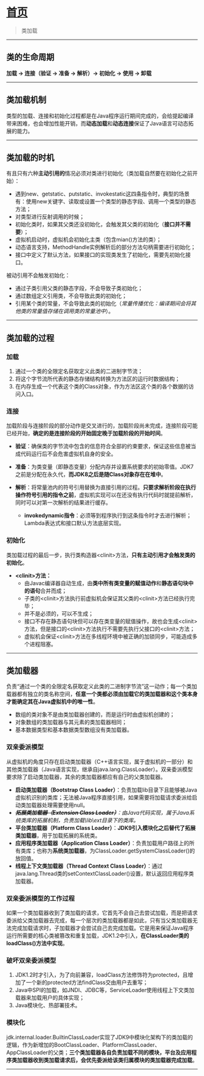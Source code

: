 # [首页](/blog/)

> 类加载

***

## **类的生命周期**

**加载 -> 连接（验证 -> 准备 -> 解析）-> 初始化 -> 使用 -> 卸载**

***

## **类加载机制**

类型的加载、连接和初始化过程都是在Java程序运行期间完成的，会给提起编译带来困难，也会增加性能开销，而**动态加载**和**动态连接**保证了Java语言可动态拓展的能力。

***

## **类加载的时机**

有且只有六种**主动引用的**情况必须对类进行初始化（类加载自然要在初始化之前开始）：
- 遇到new、getstatic、putstatic、invokestatic这四条指令时，典型的场景有：使用new关键字、读取或设置一个类型的静态字段、调用一个类型的静态方法；
- 对类型进行反射调用的时候；
- 初始化类时，如果其父类还没初始化，会触发其父类的初始化（**接口并不需要**）；
- 虚拟机启动时，虚拟机会初始化主类（包含mian()方法的类）；
- 动态语言支持，MethodHandle实例解析后的部分方法句柄需要进行初始化；
- 接口中定义了默认方法，如果接口的实现类发生了初始化，需要先初始化接口。

被动引用不会触发初始化：
- 通过子类引用父类的静态字段，不会导致子类初始化；
- 通过数组定义引用类，不会导致此类的初始化；
- 引用某个类的常量，不会导致此类的初始化（*常量传播优化：编译期间会将其他类的常量值存储在调用类的常量池中*）。

***

## **类加载的过程**

### **加载**

1. 通过一个类的全限定名获取定义此类的二进制字节流；
2. 将这个字节流所代表的静态存储结构转换为方法区的运行时数据结构；
3. 在内存生成一个代表这个类的Class对象，作为方法区这个类的各个数据的访问入口。

### **连接**

加载阶段与连接阶段的部分动作是交叉进行的，加载阶段尚未完成，连接阶段可能已经开始，**确定的是连接阶段的开始固定晚于加载阶段的开始时间**。

- **验证**：确保类的字节流中包含的信息符合全部的约束要求，保证这些信息被当成代码运行后不会危害虚拟机自身的安全。

- **准备**：为类变量（即静态变量）分配内存并设置系统要求的初始零值。JDK7之前是分配在永久代，**而JDK8之后是随Class对象存在在堆中**。

- **解析**：将常量池内的符号引用替换为直接引用的过程。**只要求解析阶段在执行操作符号引用的指令之前**，虚拟机实现可以在还没有执行代码时就提前解析，同时可以对第一次解析的结果进行缓存。
  - **invokedynamic指令**：必须等到程序执行到这条指令时才去进行解析；Lambda表达式和接口默认方法底层实现。

### **初始化**

类加载过程的最后一步，执行类构造器\<clinit\>方法，**只有主动引用才会触发类的初始化**。

- **\<clinit\>方法：**
  - 由Javac编译器自动生成，由**类中所有类变量的赋值动作**和**静态语句块中的语句**合并而成；
  - 子类的\<clinit\>方法执行前虚拟机会保证其父类的\<clinit\>方法已经执行完毕；
  - 并不是必须的，可以不生成；
  - 接口不存在静态语句块但可以存在类变量的赋值操作，故也会生成\<clinit\>方法，但是接口的\<clinit\>方法执行不需要先执行父接口的\<clinit\>方法；
  - 虚拟机会保证\<clinit\>方法在多线程环境中被正确的加锁同步，可能造成多个进程阻塞。

***

## **类加载器**

负责“通过一个类的全限定名获取定义此类的二进制字节流”这一动作；每一个类加载器都有独立的类名称空间，**任意一个类都必须由加载它的类加载器和这个类本身才能确定其在Java虚拟机中的唯一性**。

- 数组的类对象不是由类加载器创建的，而是运行时由虚拟机创建的；
- 对象数组的类加载器与其元素的类加载器相同；
- 基本数据类型和基本数据类型数组没有类加载器。

### **双亲委派模型**

从虚拟机的角度只存在启动类加载器（C++语言实现，属于虚拟机的一部分）和其他类加载器（Java语言实现，继承自java.lang.ClassLoader）。双亲委派模型要求除了启动类加载器，其余的类加载器都应有自己的父类加载器。

- **启动类加载器（Bootstrap Class Loader）**：负责加载lib目录下且能够被Java虚拟机识别的类库；无法被Java程序直接引用，如果需要将加载请求委派给启动类加载器处理需要使用null。
- *~~**拓展类加载器（Extension Class Loader）**~~：由Java代码实现，属于Java系统类库的拓展机制，负责加载\lib\ext目录下的类库。*
- **平台类加载器（Platform Class Loader）**：**JDK9引入模块化之后替代了拓展类加载器**，用于加载拓展的系统类。
- **应用程序类加载器（Application Class Loader）**：负责加载用户路径上的所有类库；也称为**系统类加载器**，为ClassLoader.getSystemClassLoader()的放回值。
- **线程上下文类加载器（Thread Context Class Loader）**：通过java.lang.Thread类的setContextClassLoader()设置，默认返回应用程序类加载器。

### **双亲委派模型的工作过程**

如果一个类加载器收到了类加载的请求，它首先不会自己去尝试加载，而是把请求委派给父类加载器去完成，每一个层次的类加载器都是如此，只有当父类加载器无法完成加载请求时，子加载器才会尝试自己去完成加载。它是用来保证Java程序运行所需要的核心类被篡改和重复加载，JDK1.2中引入，**在ClassLoader类的loadClass()方法中实现**。

### **破坏双亲委派模型**

1. JDK1.2时才引入，为了向前兼容，loadClass方法修饰符为protected，且增加了一个新的protected方法findClass交由用户去重写；
2. Java中SPI的加载，如JNDI、JDBC等，ServiceLoader使用线程上下文类加载器来加载用户的具体实现；
3. Java模块化、热部署技术。

### **模块化**

jdk.internal.loader.BuiltinClassLoader实现了JDK9中模块化架构下的类加载的逻辑，作为新增加的BootClassLoader、PlatformClassLoader、AppClassLoader的父类；**三个类加载器各自负责加载不同的模块，平台及应用程序类加载器收到类加载请求后，会优先委派给该类归属模块的类加载器完成加载**。

***